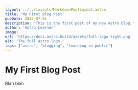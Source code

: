 ```yaml
---
layout: ../../layouts/MarkdownPostLayout.astro
title: 'My First Blog Post'
pubDate: 2022-07-01
description: 'This is the first post of my new Astro blog.'
author: 'Astro Learner'
image:
url: 'https://docs.astro.build/assets/full-logo-light.png'
alt: 'The full Astro logo.'
tags: ["astro", "blogging", "learning in public"]
---
```


# My First Blog Post

Blah blah